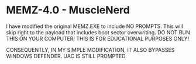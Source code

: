 # MEMZ-4.0 - MuscleNerd
I have modified the original MEMZ.EXE to include NO PROMPTS. This will skip right to the payload that includes boot sector overwriting. DO NOT RUN THIS ON YOUR COMPUTER! THIS IS FOR EDUCATIONAL PURPOSES ONLY!

CONSEQUENTLY, IN MY SIMPLE MODIFICATION, IT ALSO BYPASSES WINDOWS DEFENDER. UAC IS STILL PROMPTED.
